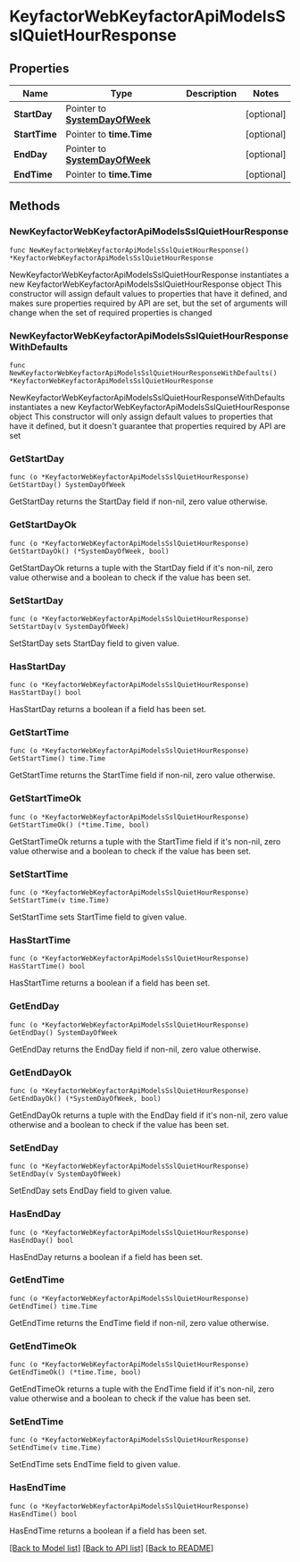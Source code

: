 # KeyfactorWebKeyfactorApiModelsSslQuietHourResponse

## Properties

Name | Type | Description | Notes
------------ | ------------- | ------------- | -------------
**StartDay** | Pointer to [**SystemDayOfWeek**](SystemDayOfWeek.md) |  | [optional] 
**StartTime** | Pointer to **time.Time** |  | [optional] 
**EndDay** | Pointer to [**SystemDayOfWeek**](SystemDayOfWeek.md) |  | [optional] 
**EndTime** | Pointer to **time.Time** |  | [optional] 

## Methods

### NewKeyfactorWebKeyfactorApiModelsSslQuietHourResponse

`func NewKeyfactorWebKeyfactorApiModelsSslQuietHourResponse() *KeyfactorWebKeyfactorApiModelsSslQuietHourResponse`

NewKeyfactorWebKeyfactorApiModelsSslQuietHourResponse instantiates a new KeyfactorWebKeyfactorApiModelsSslQuietHourResponse object
This constructor will assign default values to properties that have it defined,
and makes sure properties required by API are set, but the set of arguments
will change when the set of required properties is changed

### NewKeyfactorWebKeyfactorApiModelsSslQuietHourResponseWithDefaults

`func NewKeyfactorWebKeyfactorApiModelsSslQuietHourResponseWithDefaults() *KeyfactorWebKeyfactorApiModelsSslQuietHourResponse`

NewKeyfactorWebKeyfactorApiModelsSslQuietHourResponseWithDefaults instantiates a new KeyfactorWebKeyfactorApiModelsSslQuietHourResponse object
This constructor will only assign default values to properties that have it defined,
but it doesn't guarantee that properties required by API are set

### GetStartDay

`func (o *KeyfactorWebKeyfactorApiModelsSslQuietHourResponse) GetStartDay() SystemDayOfWeek`

GetStartDay returns the StartDay field if non-nil, zero value otherwise.

### GetStartDayOk

`func (o *KeyfactorWebKeyfactorApiModelsSslQuietHourResponse) GetStartDayOk() (*SystemDayOfWeek, bool)`

GetStartDayOk returns a tuple with the StartDay field if it's non-nil, zero value otherwise
and a boolean to check if the value has been set.

### SetStartDay

`func (o *KeyfactorWebKeyfactorApiModelsSslQuietHourResponse) SetStartDay(v SystemDayOfWeek)`

SetStartDay sets StartDay field to given value.

### HasStartDay

`func (o *KeyfactorWebKeyfactorApiModelsSslQuietHourResponse) HasStartDay() bool`

HasStartDay returns a boolean if a field has been set.

### GetStartTime

`func (o *KeyfactorWebKeyfactorApiModelsSslQuietHourResponse) GetStartTime() time.Time`

GetStartTime returns the StartTime field if non-nil, zero value otherwise.

### GetStartTimeOk

`func (o *KeyfactorWebKeyfactorApiModelsSslQuietHourResponse) GetStartTimeOk() (*time.Time, bool)`

GetStartTimeOk returns a tuple with the StartTime field if it's non-nil, zero value otherwise
and a boolean to check if the value has been set.

### SetStartTime

`func (o *KeyfactorWebKeyfactorApiModelsSslQuietHourResponse) SetStartTime(v time.Time)`

SetStartTime sets StartTime field to given value.

### HasStartTime

`func (o *KeyfactorWebKeyfactorApiModelsSslQuietHourResponse) HasStartTime() bool`

HasStartTime returns a boolean if a field has been set.

### GetEndDay

`func (o *KeyfactorWebKeyfactorApiModelsSslQuietHourResponse) GetEndDay() SystemDayOfWeek`

GetEndDay returns the EndDay field if non-nil, zero value otherwise.

### GetEndDayOk

`func (o *KeyfactorWebKeyfactorApiModelsSslQuietHourResponse) GetEndDayOk() (*SystemDayOfWeek, bool)`

GetEndDayOk returns a tuple with the EndDay field if it's non-nil, zero value otherwise
and a boolean to check if the value has been set.

### SetEndDay

`func (o *KeyfactorWebKeyfactorApiModelsSslQuietHourResponse) SetEndDay(v SystemDayOfWeek)`

SetEndDay sets EndDay field to given value.

### HasEndDay

`func (o *KeyfactorWebKeyfactorApiModelsSslQuietHourResponse) HasEndDay() bool`

HasEndDay returns a boolean if a field has been set.

### GetEndTime

`func (o *KeyfactorWebKeyfactorApiModelsSslQuietHourResponse) GetEndTime() time.Time`

GetEndTime returns the EndTime field if non-nil, zero value otherwise.

### GetEndTimeOk

`func (o *KeyfactorWebKeyfactorApiModelsSslQuietHourResponse) GetEndTimeOk() (*time.Time, bool)`

GetEndTimeOk returns a tuple with the EndTime field if it's non-nil, zero value otherwise
and a boolean to check if the value has been set.

### SetEndTime

`func (o *KeyfactorWebKeyfactorApiModelsSslQuietHourResponse) SetEndTime(v time.Time)`

SetEndTime sets EndTime field to given value.

### HasEndTime

`func (o *KeyfactorWebKeyfactorApiModelsSslQuietHourResponse) HasEndTime() bool`

HasEndTime returns a boolean if a field has been set.


[[Back to Model list]](../README.md#documentation-for-models) [[Back to API list]](../README.md#documentation-for-api-endpoints) [[Back to README]](../README.md)


